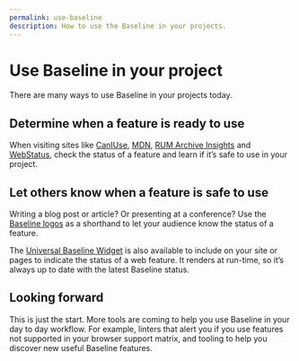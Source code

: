 ```yaml
---
permalink: use-baseline
description: How to use the Baseline in your projects.
---
```


# Use Baseline in your project

There are many ways to use Baseline in your projects today.

## Determine when a feature is ready to use

When visiting sites like [CanIUse](https://caniuse.com), [MDN](https://developer.mozilla.org/), [RUM Archive Insights](https://rumarchive.com/insights/#baseline) and [WebStatus](https://webstatus.dev), check the status of a feature and learn if it’s safe to use in your project.

## Let others know when a feature is safe to use

Writing a blog post or article? Or presenting at a conference? Use the [Baseline logos](name-and-logo-usage-guidelines) as a shorthand to let your audience know the status of a feature.

The [Universal Baseline Widget](https://github.com/GoogleChrome/baseline-status) is also available to include on your site or pages to indicate the status of a web feature. It renders at run-time, so it’s always up to date with the latest Baseline status.

## Looking forward

This is just the start. More tools are coming to help you use Baseline in your day to day workflow. For example, linters that alert you if you use features not supported in your browser support matrix, and tooling to help you discover new useful Baseline features.
